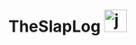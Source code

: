 <h1>TheSlapLog <img style = "width: 40px;" src="https://cdn.discordapp.com/emojis/816682853592727552.png?size=96" alt="jeremy"></h1>
